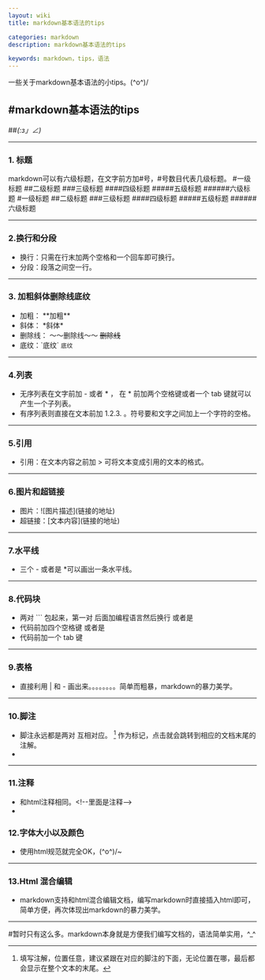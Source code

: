 ```yaml
---
layout: wiki
title: markdown基本语法的tips

categories: markdown
description: markdown基本语法的tips

keywords: markdown，tips，语法
---
```

一些关于markdown基本语法的小tips。\(^o^)/

#markdown基本语法的tips
---
##_(:з」∠)_
***
### 1. 标题
markdown可以有六级标题，在文字前方加#号，#号数目代表几级标题。
#一级标题
##二级标题
###三级标题
####四级标题
#####五级标题
######六级标题
\#一级标题
\##二级标题
\###三级标题
\####四级标题
\#####五级标题
\######六级标题
***
### 2.换行和分段
* 换行：只需在行末加两个空格和一个回车即可换行。
* 分段：段落之间空一行。
***
### 3. 加粗斜体删除线底纹
* 加粗： \*\*加粗\*\*
* 斜体： \*斜体\*
* 删除线： ～～删除线～～ ~~删除线~~
* 底纹：\`底纹\` `底纹`
***
### 4.列表
* 无序列表在文字前加 - 或者 * ，  在 * 前加两个空格键或者一个 tab 键就可以产生一个子列表。
* 有序列表则直接在文本前加 1.2.3. 。符号要和文字之间加上一个字符的空格。
***
### 5.引用
* 引用：在文本内容之前加  >  可将文本变成引用的文本的格式。
***
### 6.图片和超链接
* 图片：\![图片描述]\(链接的地址)
* 超链接：\[文本内容]\(链接的地址)
***
### 7.水平线
* 三个 - 或者是 *可以画出一条水平线。
***
### 8.代码块
* 两对 ``` 包起来，第一对 后面加编程语言然后换行
或者是
* 代码前加四个空格键
或者是
* 代码前加一个 tab 键
***
### 9.表格
* 直接利用 | 和 - 画出来。。。。。。。。简单而粗暴，markdown的暴力美学。
***
### 10.脚注
* 脚注永远都是两对 互相对应。 [^1] 作为标记，点击就会跳转到相应的文档末尾的注解。
*  [^1]: 填写注解，位置任意，建议紧跟在对应的脚注的下面，无论位置在哪，最后都会显示在整个文本的末尾。
***
### 11.注释
* 和html注释相同。<\!--里面是注释-->
* 
### 12.字体大小以及颜色
* 使用html规范就完全OK，\(^o^)/~
***
### 13.Html 混合编辑
* markdown支持和html混合编辑文档，编写markdown时直接插入html即可，简单方便，再次体现出markdown的暴力美学。
***
#暂时只有这么多。markdown本身就是方便我们编写文档的，语法简单实用，^_^


